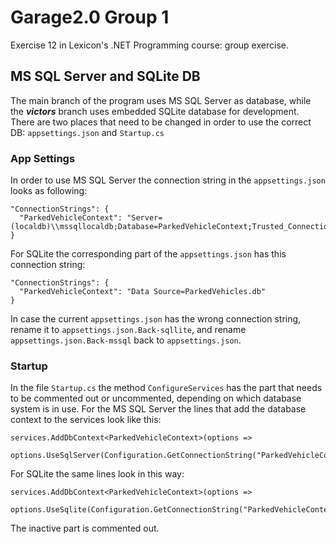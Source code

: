 # Garage2.0 Group 1

Exercise 12 in Lexicon's .NET Programming course: group exercise.

## MS SQL Server and SQLite DB

The main branch of the program uses MS SQL Server as database, while the *__victors__* branch uses embedded SQLite database for development. There are two places that need to be changed in order to use the correct DB: `appsettings.json` and `Startup.cs`

### App Settings

In order to use MS SQL Server the connection string in the `appsettings.json` looks as following:

```
"ConnectionStrings": {
  "ParkedVehicleContext": "Server=(localdb)\\mssqllocaldb;Database=ParkedVehicleContext;Trusted_Connection=True;MultipleActiveResultSets=true"
}
```

 For SQLite the corresponding part of the `appsettings.json` has this connection string:


```
"ConnectionStrings": {
  "ParkedVehicleContext": "Data Source=ParkedVehicles.db"
}
```

In case the current `appsettings.json` has the wrong connection string, rename it to `appsettings.json.Back-sqllite`, and rename `appsettings.json.Back-mssql` back to `appsettings.json`.

### Startup

In the file `Startup.cs` the method `ConfigureServices` has the part that needs to be commented out or uncommented, depending on which database system is in use. For the MS SQL Server the lines that add the database context to the services look like this:

```
services.AddDbContext<ParkedVehicleContext>(options => 
         options.UseSqlServer(Configuration.GetConnectionString("ParkedVehicleContext")).EnableSensitiveDataLogging());
```

For SQLite the same lines look in this way:

```
services.AddDbContext<ParkedVehicleContext>(options => 
         options.UseSqlite(Configuration.GetConnectionString("ParkedVehicleContext")));
```                    

The inactive part is commented out.
